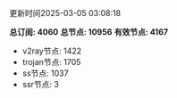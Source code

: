 更新时间2025-03-05 03:08:18

**总订阅: 4060**
**总节点: 10956**
**有效节点: 4167**
- v2ray节点: 1422
- trojan节点: 1705
- ss节点: 1037
- ssr节点: 3
